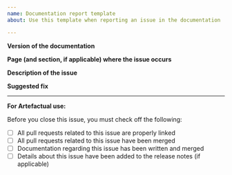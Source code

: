 ```yaml
---
name: Documentation report template
about: Use this template when reporting an issue in the documentation

---
```


**Version of the documentation**


**Page (and section, if applicable) where the issue occurs**


**Description of the issue**


**Suggested fix**


---

**For Artefactual use:**

Before you close this issue, you must check off the following:

- [ ] All pull requests related to this issue are properly linked
- [ ] All pull requests related to this issue have been merged
- [ ] Documentation regarding this issue has been written and merged
- [ ] Details about this issue have been added to the release notes (if applicable)
